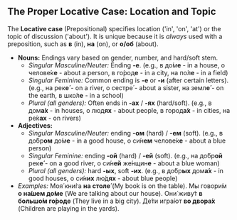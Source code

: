 ## The Proper Locative Case: Location and Topic

The **Locative case** (Prepositional) specifies location ('in', 'on', 'at') or the topic of discussion ('about'). It is unique because it is *always* used with a preposition, such as **в** (in), **на** (on), or **о/об** (about).

* **Nouns:** Endings vary based on gender, number, and hard/soft stem.
    * *Singular Masculine/Neuter:* Ending **-е**. (e.g., в до́м**е** - in a house, о челове́к**е** - about a person, в го́род**е** - in a city, на по́л**е** - in a field)
    * *Singular Feminine:* Common ending is **-е** or **-и** (after certain letters). (e.g., на рек**е́** - on a river, о сестре́ - about a sister, на земл**е́** - on the earth, в шко́л**е** - in a school)
    * *Plural (all genders):* Often ends in **-ах** / **-ях** (hard/soft). (e.g., в дом**а́х** - in houses, о люд**ях** - about people, в город**а́х** - in cities, на ре́к**ах** - on rivers)
* **Adjectives:**
    * *Singular Masculine/Neuter:* ending **-ом** (hard) / **-ем** (soft). (e.g., в до́бр**ом** до́м**е** - in a good house, о си́н**ем** челове́к**е** - about a blue person)
    * *Singular Feminine:* ending **-ой** (hard) / **-ей** (soft). (e.g., на до́бр**ой** рек**е́** - on a good river, о си́н**ей** же́нщин**е** - about a blue woman)
    * *Plural (all genders):* hard **-ых**, soft **-их**. (e.g., в до́бр**ых** дом**а́х** - in good houses, о си́н**их** лю́д**ях** - about blue people)
* *Examples:* Моя́ кни́га **на столе́** (My book is on the table). Мы говори́м **о на́шем до́ме** (We are talking about our house). Они́ живу́т **в большо́м го́роде** (They live in a big city). Де́ти игра́ют **во двора́х** (Children are playing in the yards).